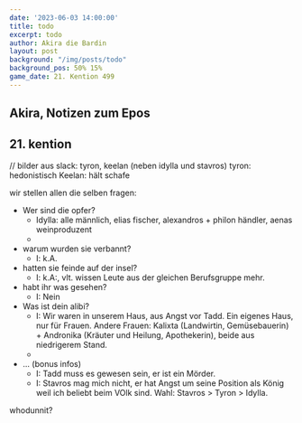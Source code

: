 ```yaml
---
date: '2023-06-03 14:00:00'
title: todo
excerpt: todo
author: Akira die Bardin
layout: post
background: "/img/posts/todo"
background_pos: 50% 15%
game_date: 21. Kention 499
---
```


<div class="rhyme">
  <blockquote>
  </blockquote>
</div>

## Akira, Notizen zum Epos

## 21. kention

// bilder aus slack: tyron, keelan (neben idylla und stavros)
tyron: hedonistisch
Keelan: hält schafe

wir stellen allen die selben fragen:
* Wer sind die opfer?
  * Idylla: alle männlich, elias fischer, alexandros + philon händler, aenas weinproduzent
  * 
* warum wurden sie verbannt?
  * I: k.A.
* hatten sie feinde auf der insel?
  * I: k.A:, vlt. wissen Leute aus der gleichen Berufsgruppe mehr.
* habt ihr was gesehen?
  * I: Nein
* Was ist dein alibi?
  * I: Wir waren in unserem Haus, aus Angst vor Tadd. Ein eigenes Haus, nur für Frauen. Andere Frauen: Kalixta (Landwirtin, Gemüsebauerin) + Andronika (Kräuter und Heilung, Apothekerin), beide aus niedrigerem Stand.
  * 
* ... (bonus infos)
  *  I: Tadd muss es gewesen sein, er ist ein Mörder.
  *  I: Stavros mag mich nicht, er hat Angst um seine Position als König weil ich beliebt beim VOlk sind. Wahl: Stavros > Tyron > Idylla.

whodunnit?

<!--
wir haben companions: https://docs.google.com/document/d/1ecRhZrYZRwu27wDNc-pTEF_OdaFvHtIIgzu1iEV3yVI/edit#
Die Amazonen sind mit der Halbinsel Aresia in Verbindung, 
der Minotaure Zakroth der Wahnsinnige will seine Volksgenossen in Mytros befreien.
pythor und hexia, grüner drache, hängen zusammen
Narsus für viele aresianer ein spielzeug der königin.
Im Gedicht der Schicksale könnte das Sternbild des Schmieds gemeint sein
Tasha's ... brew stellt große mengen säure her

der steinmetz Tadd ist hier, weil er bei den stygischen stufen sechs frauen auf offener straße umgebracht hatte.  Er war aber irgendwie beeinflusst, daher durfte er ins Exil.
-->
